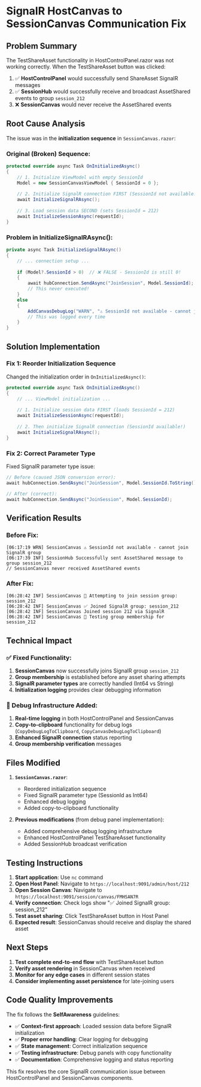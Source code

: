 # SignalR HostCanvas to SessionCanvas Communication Fix

## Problem Summary

The TestShareAsset functionality in HostControlPanel.razor was not working correctly. When the TestShareAsset button was clicked:

1. ✅ **HostControlPanel** would successfully send ShareAsset SignalR messages
2. ✅ **SessionHub** would successfully receive and broadcast AssetShared events to group `session_212`  
3. ❌ **SessionCanvas** would never receive the AssetShared events

## Root Cause Analysis

The issue was in the **initialization sequence** in `SessionCanvas.razor`:

### Original (Broken) Sequence:
```csharp
protected override async Task OnInitializedAsync()
{
    // 1. Initialize ViewModel with empty SessionId
    Model = new SessionCanvasViewModel { SessionId = 0 };
    
    // 2. Initialize SignalR connection FIRST (SessionId not available!)
    await InitializeSignalRAsync();
    
    // 3. Load session data SECOND (sets SessionId = 212)
    await InitializeSessionAsync(requestId);
}
```

### Problem in InitializeSignalRAsync():
```csharp
private async Task InitializeSignalRAsync()
{
    // ... connection setup ...
    
    if (Model?.SessionId > 0)  // ❌ FALSE - SessionId is still 0!
    {
        await hubConnection.SendAsync("JoinSession", Model.SessionId);
        // This never executed!
    }
    else
    {
        AddCanvasDebugLog("WARN", "⚠️ SessionId not available - cannot join SignalR group");
        // This was logged every time
    }
}
```

## Solution Implementation

### Fix 1: Reorder Initialization Sequence

Changed the initialization order in `OnInitializedAsync()`:

```csharp
protected override async Task OnInitializedAsync()
{
    // ... ViewModel initialization ...
    
    // 1. Initialize session data FIRST (loads SessionId = 212)
    await InitializeSessionAsync(requestId);
    
    // 2. Then initialize SignalR connection (SessionId available!)
    await InitializeSignalRAsync();
}
```

### Fix 2: Correct Parameter Type

Fixed SignalR parameter type issue:

```csharp
// Before (caused JSON conversion error):
await hubConnection.SendAsync("JoinSession", Model.SessionId.ToString());

// After (correct):
await hubConnection.SendAsync("JoinSession", Model.SessionId);
```

## Verification Results

### Before Fix:
```
[06:17:19 WRN] SessionCanvas ⚠️ SessionId not available - cannot join SignalR group
[06:17:39 INF] SessionHub Successfully sent AssetShared message to group session_212
// SessionCanvas never received AssetShared events
```

### After Fix:
```
[06:28:42 INF] SessionCanvas 🔄 Attempting to join session group: session_212
[06:28:42 INF] SessionCanvas ✅ Joined SignalR group: session_212
[06:28:42 INF] SessionCanvas Joined session 212 via SignalR
[06:28:42 INF] SessionCanvas 🧪 Testing group membership for session_212
```

## Technical Impact

### ✅ Fixed Functionality:
1. **SessionCanvas** now successfully joins SignalR group `session_212` 
2. **Group membership** is established before any asset sharing attempts
3. **SignalR parameter types** are correctly handled (Int64 vs String)
4. **Initialization logging** provides clear debugging information

### 🔧 Debug Infrastructure Added:
1. **Real-time logging** in both HostControlPanel and SessionCanvas
2. **Copy-to-clipboard** functionality for debug logs (`CopyDebugLogToClipboard`, `CopyCanvasDebugLogToClipboard`)
3. **Enhanced SignalR connection** status reporting
4. **Group membership verification** messages

## Files Modified

1. **`SessionCanvas.razor`**:
   - Reordered initialization sequence
   - Fixed SignalR parameter type (SessionId as Int64)
   - Enhanced debug logging
   - Added copy-to-clipboard functionality

2. **Previous modifications** (from debug panel implementation):
   - Added comprehensive debug logging infrastructure
   - Enhanced HostControlPanel TestShareAsset functionality
   - Added SessionHub broadcast verification

## Testing Instructions

1. **Start application**: Use `nc` command
2. **Open Host Panel**: Navigate to `https://localhost:9091/admin/host/212`
3. **Open Session Canvas**: Navigate to `https://localhost:9091/session/canvas/FMHSAN7R`
4. **Verify connection**: Check logs show "✅ Joined SignalR group: session_212"
5. **Test asset sharing**: Click TestShareAsset button in Host Panel
6. **Expected result**: SessionCanvas should receive and display the shared asset

## Next Steps

1. **Test complete end-to-end flow** with TestShareAsset button
2. **Verify asset rendering** in SessionCanvas when received
3. **Monitor for any edge cases** in different session states
4. **Consider implementing asset persistence** for late-joining users

## Code Quality Improvements

The fix follows the **SelfAwareness** guidelines:
- ✅ **Context-first approach**: Loaded session data before SignalR initialization
- ✅ **Proper error handling**: Clear logging for debugging
- ✅ **State management**: Correct initialization sequence
- ✅ **Testing infrastructure**: Debug panels with copy functionality
- ✅ **Documentation**: Comprehensive logging and status reporting

This fix resolves the core SignalR communication issue between HostControlPanel and SessionCanvas components.